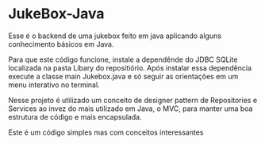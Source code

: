 # JukeBox-Java

Esse é o backend de uma jukebox feito em java aplicando alguns conhecimento básicos em Java.

Para que este código funcione, instale a dependênde do JDBC SQLite localizada na pasta Libary do repositiório.
Após instalar essa dependência execute a classe main Jukebox.java e só seguir as orientações em um menu interativo no terminal.

Nesse projeto é utilizado um conceito de designer pattern de Repositories e Services ao invez do mais utilizado em Java, o MVC, para manter uma boa estrutura de código e mais encapsulada.

Este é um código simples mas com conceitos interessantes
